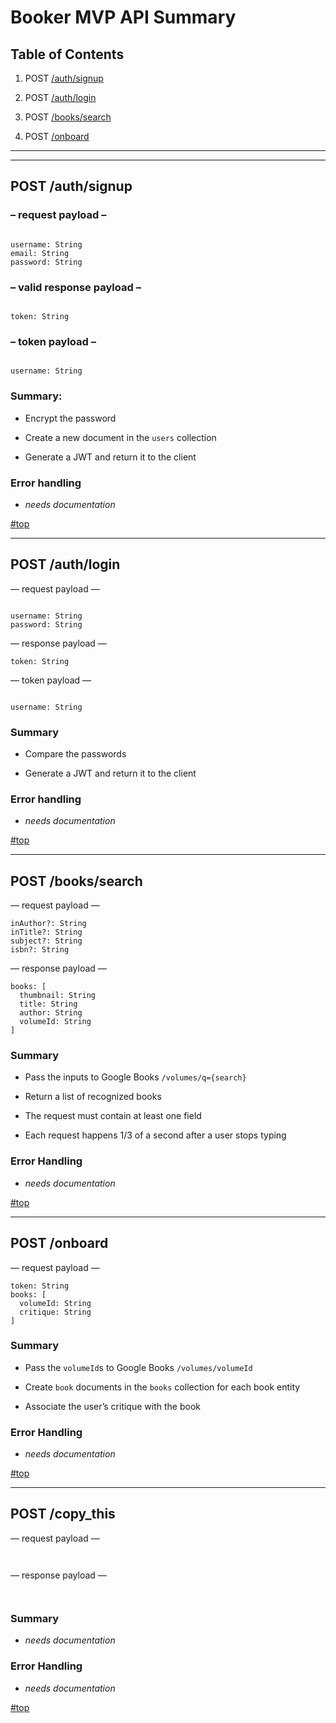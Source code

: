<h1 id="booker-mvp-api-summary-a-id0a">Booker MVP API Summary <a id="0"></a></h1>
<h2 id="table-of-contents">Table of Contents</h2>
<ol>
<li>
<p>POST <a href="#auth-signup">/auth/signup</a></p>
</li>
<li>
<p>POST <a href="#auth-login">/auth/login</a></p>
</li>
<li>
<p>POST <a href="#books-search">/books/search</a></p>
</li>
<li>
<p>POST <a href="#onboard">/onboard</a></p>
</li>
</ol>
<hr>
<hr>
<h2 id="post-authsignup-a-idauth-signupa">POST /auth/signup <a id="auth-signup"></a></h2>
<h3 id="request-payload---">– request payload –</h3>
<pre><code>
username: String
email: String
password: String
</code></pre>
<h3 id="valid-response-payload---">– valid response payload –</h3>
<pre><code>
token: String
</code></pre>
<h3 id="token-payload---">– token payload –</h3>
<pre><code>
username: String
</code></pre>
<h3 id="summary">Summary:</h3>
<ul>
<li>
<p>Encrypt the password</p>
</li>
<li>
<p>Create a new document in the <code>users</code> collection</p>
</li>
<li>
<p>Generate a JWT and return it to the client</p>
</li>
</ul>
<h3 id="error-handling">Error handling</h3>
<ul>
<li><em>needs documentation</em></li>
</ul>
<p><a href="#0">#top</a></p>
<hr>
<h2 id="post-authlogin-a-idauth-logina">POST /auth/login <a id="auth-login"></a></h2>
<p>— request payload —</p>
<pre><code>
username: String
password: String
</code></pre>
<p>— response payload —</p>
<pre><code>token: String</code></pre>
<p>— token payload —</p>
<pre><code>
username: String
</code></pre>
<h3 id="summary-1">Summary</h3>
<ul>
<li>
<p>Compare the passwords</p>
</li>
<li>
<p>Generate a JWT and return it to the client</p>
</li>
</ul>
<h3 id="error-handling-1">Error handling</h3>
<ul>
<li><em>needs documentation</em></li>
</ul>
<p><a href="#0">#top</a></p>
<hr>
<h2 id="post-bookssearch-a-idbooks-searcha">POST /books/search <a id="books-search"></a></h2>
<p>— request payload —</p>
<pre><code>inAuthor?: String
inTitle?: String
subject?: String
isbn?: String
</code></pre>
<p>— response payload —</p>
<pre><code>books: [
  thumbnail: String
  title: String
  author: String
  volumeId: String
]
</code></pre>
<h3 id="summary-2">Summary</h3>
<ul>
<li>
<p>Pass the inputs to Google Books <code>/volumes/q={search}</code></p>
</li>
<li>
<p>Return a list of recognized books</p>
</li>
<li>
<p>The request must contain at least one field</p>
</li>
<li>
<p>Each request happens 1/3 of a second after a user stops typing</p>
</li>
</ul>
<h3 id="error-handling-2">Error Handling</h3>
<ul>
<li><em>needs documentation</em></li>
</ul>
<p><a href="#0">#top</a></p>
<hr>
<h2 id="post-onboard-a-idonboarda">POST /onboard <a id="onboard"></a></h2>
<p>— request payload —</p>
<pre><code>token: String
books: [
  volumeId: String
  critique: String
]
</code></pre>
<h3 id="summary-3">Summary</h3>
<ul>
<li>
<p>Pass the <code>volumeId</code>s to Google Books <code>/volumes/volumeId</code></p>
</li>
<li>
<p>Create <code>book</code> documents in the <code>books</code> collection for each book entity</p>
</li>
<li>
<p>Associate the user’s critique with the book</p>
</li>
</ul>
<h3 id="error-handling-3">Error Handling</h3>
<ul>
<li><em>needs documentation</em></li>
</ul>
<p><a href="#0">#top</a></p>
<hr>
<h2 id="post-copy_this-a-idcopy-thisa">POST /copy_this <a id="copy-this"></a></h2>
<p>— request payload —</p>
<pre><code>
</code></pre>
<p>— response payload —</p>
<pre><code>
</code></pre>
<h3 id="summary-4">Summary</h3>
<ul>
<li><em>needs documentation</em></li>
</ul>
<h3 id="error-handling-4">Error Handling</h3>
<ul>
<li><em>needs documentation</em></li>
</ul>
<p><a href="#0">#top</a></p>

